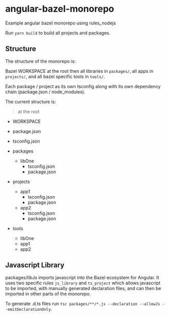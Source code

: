 # angular-bazel-monorepo
Example angular bazel monorepo using rules_nodejs

Run `yarn build` to build all projects and packages.

## Structure

The structure of the monorepo is:

Bazel WORKSPACE at the root then all libraries in `packages/`, all apps in `projects/`, and all bazel specific tools in `tools/`.

Each package / project as its own tsconfig along with its own dependency chain (package.json / node_modules).

The current structure is:

> at the root

- WORKSPACE
- package.json
- tsconfig.json

- packages
  - libOne
    - tsconfig.json
    - package.json

- projects
  - app1
    - tsconfig.json
    - package.json
  - app2
    - tsconfig.json
    - package.json

- tools
  - libOne
  - app1
  - app2


## Javascript Library

packages/libJs imports javascript into the Bazel ecosystem for Angular. It uses two specific rules `js_library` and `ts_project` which allows javascript to be imported, with manually generated declaration files, and can then be imported in other parts of the monorepo.

To generate .d.ts files run `tsc packages/**/*.js --declaration --allowJs --emitDeclarationOnly`.

